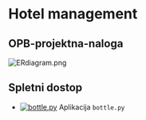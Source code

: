 # Hotel management
## OPB-projektna-naloga
![ERdiagram.png](https://github.com/UdirL18/LibMusic-OPB-Projektna-Naloga/blob/main/ER_diagram_Hotel_management.png)

## Spletni dostop
* [![bottle.py](https://mybinder.org/badge_logo.svg)](https://mybinder.org/v2/gh/nezakrzan/UdirL18/LibMusic-OPB-Projektna-Naloga/main?urlpath=proxy/8080/) Aplikacija `bottle.py`
